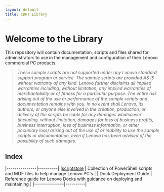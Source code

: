 ```yaml
---
layout: default
title: CDRT Library
---
```


# Welcome to the Library

This repository will contain documentation, scripts and files shared for administrators to use in the management and configuration of their Lenovo commercial PC products. 

>_These sample scripts are not supported under any Lenovo standard support program or service. The sample scripts are provided AS IS without warranty of any kind. Lenovo further disclaims all implied warranties including, without limitation, any implied warranties of merchantability or of fitness for a particular purpose. The entire risk arising out of the use or performance of the sample scripts and documentation remains with you. In no event shall Lenovo, its authors, or anyone else involved in the creation, production, or delivery of the scripts be liable for any damages whatsoever (including, without limitation, damages for loss of business profits, business interruption, loss of business information, or other pecuniary loss) arising out of the use of or inability to use the sample scripts or documentation, even if Lenovo has been advised of the possibility of such damages._

## Index ##

|---------------|----------|
|[scriptstore](/scriptstore/) | Collection of PowerShell scripts and MOF files to help manage Lenovo PC's |
| Dock Deployment Guide | Reference guide for Lenovo Docks with guidance on deploying and maintaining |
|---------------|----------|

